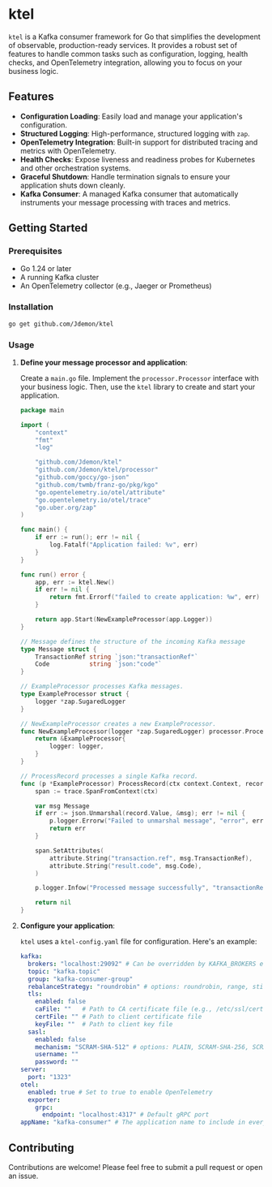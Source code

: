 # ktel

`ktel` is a Kafka consumer framework for Go that simplifies the development of observable, production-ready services. It provides a robust set of features to handle common tasks such as configuration, logging, health checks, and OpenTelemetry integration, allowing you to focus on your business logic.

## Features

*   **Configuration Loading**: Easily load and manage your application's configuration.
*   **Structured Logging**: High-performance, structured logging with `zap`.
*   **OpenTelemetry Integration**: Built-in support for distributed tracing and metrics with OpenTelemetry.
*   **Health Checks**: Expose liveness and readiness probes for Kubernetes and other orchestration systems.
*   **Graceful Shutdown**: Handle termination signals to ensure your application shuts down cleanly.
*   **Kafka Consumer**: A managed Kafka consumer that automatically instruments your message processing with traces and metrics.

## Getting Started

### Prerequisites

*   Go 1.24 or later
*   A running Kafka cluster
*   An OpenTelemetry collector (e.g., Jaeger or Prometheus)

### Installation

```bash
go get github.com/Jdemon/ktel
```

### Usage

1.  **Define your message processor and application**:

    Create a `main.go` file. Implement the `processor.Processor` interface with your business logic. Then, use the `ktel` library to create and start your application.

    ```go
    package main

    import (
    	"context"
    	"fmt"
    	"log"

    	"github.com/Jdemon/ktel"
    	"github.com/Jdemon/ktel/processor"
    	"github.com/goccy/go-json"
    	"github.com/twmb/franz-go/pkg/kgo"
    	"go.opentelemetry.io/otel/attribute"
    	"go.opentelemetry.io/otel/trace"
    	"go.uber.org/zap"
    )

    func main() {
    	if err := run(); err != nil {
    		log.Fatalf("Application failed: %v", err)
    	}
    }

    func run() error {
    	app, err := ktel.New()
    	if err != nil {
    		return fmt.Errorf("failed to create application: %w", err)
    	}

    	return app.Start(NewExampleProcessor(app.Logger))
    }

    // Message defines the structure of the incoming Kafka message
    type Message struct {
    	TransactionRef string `json:"transactionRef"`
    	Code           string `json:"code"`
    }

    // ExampleProcessor processes Kafka messages.
    type ExampleProcessor struct {
    	logger *zap.SugaredLogger
    }

    // NewExampleProcessor creates a new ExampleProcessor.
    func NewExampleProcessor(logger *zap.SugaredLogger) processor.Processor {
    	return &ExampleProcessor{
    		logger: logger,
    	}
    }

    // ProcessRecord processes a single Kafka record.
    func (p *ExampleProcessor) ProcessRecord(ctx context.Context, record *kgo.Record) error {
    	span := trace.SpanFromContext(ctx)

    	var msg Message
    	if err := json.Unmarshal(record.Value, &msg); err != nil {
    		p.logger.Errorw("Failed to unmarshal message", "error", err)
    		return err
    	}

    	span.SetAttributes(
    		attribute.String("transaction.ref", msg.TransactionRef),
    		attribute.String("result.code", msg.Code),
    	)

    	p.logger.Infow("Processed message successfully", "transactionRef", msg.TransactionRef)

    	return nil
    }
    ```

2.  **Configure your application**:

    `ktel` uses a `ktel-config.yaml` file for configuration. Here's an example:

    ```yaml
    kafka:
      brokers: "localhost:29092" # Can be overridden by KAFKA_BROKERS env var
      topic: "kafka.topic"
      group: "kafka-consumer-group"
      rebalanceStrategy: "roundrobin" # options: roundrobin, range, sticky
      tls:
        enabled: false
        caFile: ""   # Path to CA certificate file (e.g., /etc/ssl/certs/ca.pem)
        certFile: "" # Path to client certificate file
        keyFile: ""  # Path to client key file
      sasl:
        enabled: false
        mechanism: "SCRAM-SHA-512" # options: PLAIN, SCRAM-SHA-256, SCRAM-SHA-512
        username: ""
        password: ""
    server:
      port: "1323"
    otel:
      enabled: true # Set to true to enable OpenTelemetry
      exporter:
        grpc:
          endpoint: "localhost:4317" # Default gRPC port
    appName: "kafka-consumer" # The application name to include in every log message
    ```

## Contributing

Contributions are welcome! Please feel free to submit a pull request or open an issue.
